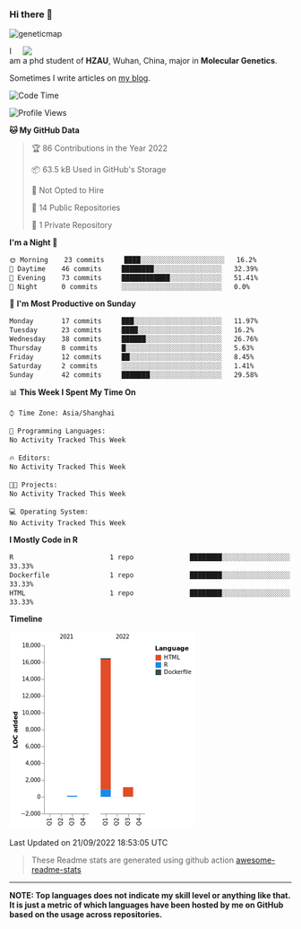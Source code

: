 ### Hi there 👋

<!--
**Wangchangsh/Wangchangsh** is a ✨ _special_ ✨ repository because its `README.md` (this file) appears on your GitHub profile.

Here are some ideas to get you started:

- 🔭 I’m currently working on ...
- 🌱 I’m currently learning ...
- 👯 I’m looking to collaborate on ...
- 🤔 I’m looking for help with ...
- 💬 Ask me about ...
- 📫 How to reach me: ...
- 😄 Pronouns: ...
- ⚡ Fun fact: ...
-->

![geneticmap](https://cdn.jsdelivr.net/gh/Wangchangsh/image@main/molgenetics/Drosophila_Gene_Linkage_Map.6k3x642vc8c0.webp)


<img align="right" src="https://github-readme-stats.vercel.app/api?username=Wangchangsh&show_icons=true&hide_border=true&include_all_commits=true" width="480px">
     
I am a phd student of **HZAU**, Wuhan, China, major in **Molecular Genetics**.

Sometimes I write articles on [my blog](https://wangchangsheng.netlify.app/).


<!--START_SECTION:waka-->
![Code Time](http://img.shields.io/badge/Code%20Time-106%20hrs%2025%20mins-blue)

![Profile Views](http://img.shields.io/badge/Profile%20Views-0-blue)

**🐱 My GitHub Data** 

> 🏆 86 Contributions in the Year 2022
 > 
> 📦 63.5 kB Used in GitHub's Storage 
 > 
> 🚫 Not Opted to Hire
 > 
> 📜 14 Public Repositories 
 > 
> 🔑 1 Private Repository 
 > 
**I'm a Night 🦉** 

```text
🌞 Morning    23 commits     ████░░░░░░░░░░░░░░░░░░░░░   16.2% 
🌆 Daytime    46 commits     ████████░░░░░░░░░░░░░░░░░   32.39% 
🌃 Evening    73 commits     ████████████░░░░░░░░░░░░░   51.41% 
🌙 Night      0 commits      ░░░░░░░░░░░░░░░░░░░░░░░░░   0.0%

```
📅 **I'm Most Productive on Sunday** 

```text
Monday       17 commits     ███░░░░░░░░░░░░░░░░░░░░░░   11.97% 
Tuesday      23 commits     ████░░░░░░░░░░░░░░░░░░░░░   16.2% 
Wednesday    38 commits     ██████░░░░░░░░░░░░░░░░░░░   26.76% 
Thursday     8 commits      █░░░░░░░░░░░░░░░░░░░░░░░░   5.63% 
Friday       12 commits     ██░░░░░░░░░░░░░░░░░░░░░░░   8.45% 
Saturday     2 commits      ░░░░░░░░░░░░░░░░░░░░░░░░░   1.41% 
Sunday       42 commits     ███████░░░░░░░░░░░░░░░░░░   29.58%

```


📊 **This Week I Spent My Time On** 

```text
⌚︎ Time Zone: Asia/Shanghai

💬 Programming Languages: 
No Activity Tracked This Week

🔥 Editors: 
No Activity Tracked This Week

🐱‍💻 Projects: 
No Activity Tracked This Week

💻 Operating System: 
No Activity Tracked This Week

```

**I Mostly Code in R** 

```text
R                        1 repo              ████████░░░░░░░░░░░░░░░░░   33.33% 
Dockerfile               1 repo              ████████░░░░░░░░░░░░░░░░░   33.33% 
HTML                     1 repo              ████████░░░░░░░░░░░░░░░░░   33.33%

```


**Timeline**

![Chart not found](https://raw.githubusercontent.com/Wangchangsh/Wangchangsh/main/charts/bar_graph.png) 


 Last Updated on 21/09/2022 18:53:05 UTC
<!--END_SECTION:waka-->

> These Readme stats are generated using github action [awesome-readme-stats](https://github.com/anmol098/waka-readme-stats)

-----

**NOTE: Top languages does not indicate my skill level or anything like that. It is just a metric of which languages have been hosted by me on GitHub based on the usage across repositories.**
